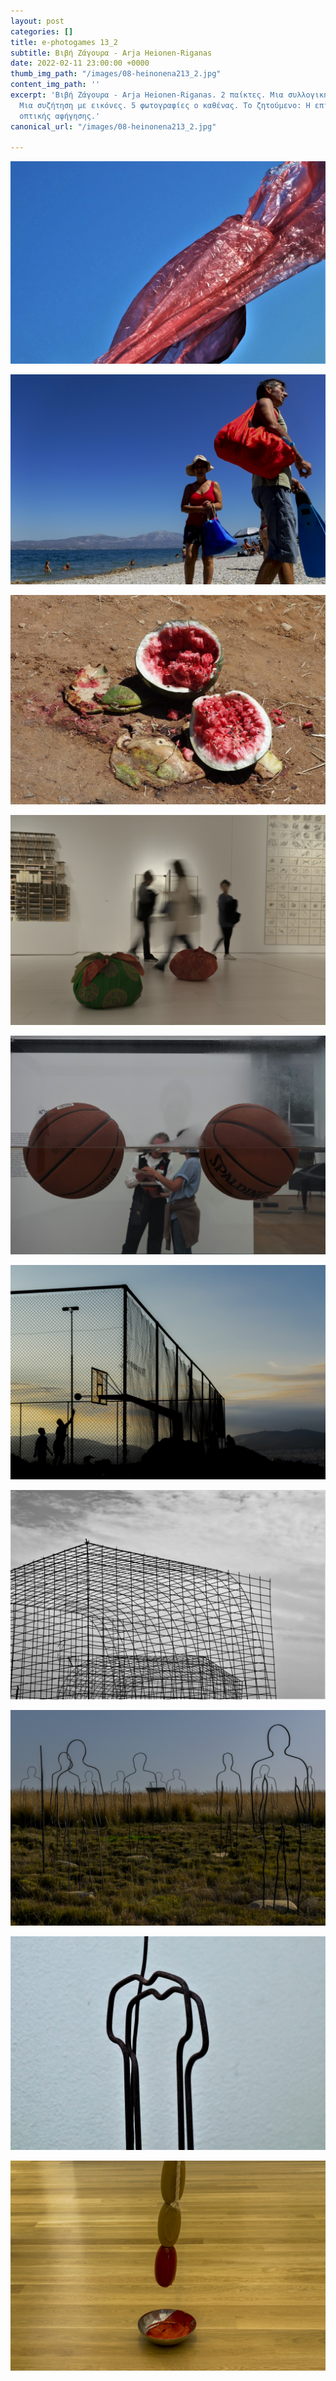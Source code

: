 ```yaml
---
layout: post
categories: []
title: e-photogames 13_2
subtitle: Βιβή Ζάγουρα - Arja Heionen-Riganas
date: 2022-02-11 23:00:00 +0000
thumb_img_path: "/images/08-heinonena213_2.jpg"
content_img_path: ''
excerpt: 'Βιβή Ζάγουρα - Arja Heionen-Riganas. 2 παίκτες. Μια συλλογική ανάπτυξη.
  Μια συζήτηση με εικόνες. 5 φωτογραφίες ο καθένας. Το ζητούμενο: Η επίτευξη μιας
  οπτικής αφήγησης.'
canonical_url: "/images/08-heinonena213_2.jpg"

---
```

![](/images/01_zagourav213_2.jpg)

![](/images/02-heinonena213_2.jpg)

![](/images/03_zagourav213_2.jpg)

![](/images/04-heinonena213_2.jpg)

![](/images/05_zagourav213_2.jpg)

![](/images/06-heinonena213_2.jpg)

![](/images/07_zagourav213_2.jpg)

![](/images/08-heinonena213_2.jpg)

![](/images/09_zagourav213_2.jpg)

![](/images/10-heinonena213_2.jpg)